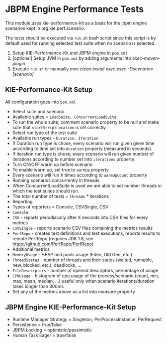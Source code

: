 # JBPM Engine Performance Tests

This module uses kie-performance-kit as a basis for the jbpm engine scenarios kept in org.kie.perf.scenario.

The tests should be executed via `run.sh` bash script since this script is by default used for running selected test suite when no scenario is selected.

1. Setup KIE-Performance-Kit and JBPM engine in `pom.xml`
2. [optional] Setup JVM in `pom.xml` by adding arguments into *exec-maven-plugin*
3. Execute `run.sh` or manually *mvn clean install exec:exec -Dscenario=[scenario]*

## KIE-Performance-Kit Setup

All configuration goes into `pom.xml`

* Select suite and scenario
 * Available suites = `LoadSuite, ConcurrentLoadSuite`
 * To run the whole suite, comment scenario property to be null and make sure that `startScriptLocation` is set correctly.
* Select run type of the test suite
 * Available run types - `Duration, Iteration`
 * If Duration run type is chose, every scenario will run given given time according to time set into `duration` property (measured in seconds).
 * If Iteration run type is chose, every scenario will run given number of iterations according to number set into `iterations` property.
* Turn ON/OFF warm up before scenario
 * To enable warm up, set true to `warmUp` property.
 * Every scenario will run X times according to `warmUpCount` property
* Running scenarios concurrently in threads
 * When ConcurrentLoadSuite is used we are able to set number threads in which the test suites should run.
 * The total number of tests = `threads` * iterations
* Reporting
 * Types of reporters = Console, CSVSingle, CSV
 * `Console`
 * `CSV` - reports periodiacally after X seconds into CSV files for every metrics
 * `CSVSingle` - reports scenario CSV files containing the metrics results
 * `PerfRepo` - creates test definitions and test executions, reports results to remote PerfRepo (requires JDK 1.8, see https://github.com/PerfRepo/PerfRepo)
* Additional metrics
 * `MemoryUsage` - HEAP and pools usage (Eden, Old Gen, etc.)
 * `ThreadStates` - number of threads and their states (waited, runnable, new, blocked, etc.), deadlocks, ...
 * `FileDescriptors` - number of opened descriptors, percentage of usage
 * `CPUUsage` - histogram of cpu usage of the process/scenario (count, min, max, mean, median, ...) useful only when scenario iterations/duration takes longer than 300ms
 * Set any of the metrics above as a list into *measure* property

## JBPM Engine KIE-Performance-Kit Setup

* Runtime Manager Strategy = Singleton, PerProcessInstance, PerRequest
* Persistence = true/false
* JBPM Locking = optimistic/pessimistic
* Human Task Eager = true/false

